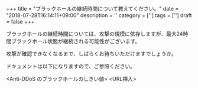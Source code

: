 +++
title = "ブラックホールの継続時間について教えてください。"
date = "2018-07-28T16:14:11+09:00"
description = ''
category = ['']
tags = ['']
draft = false
+++

ブラックホールの継続時間については、攻撃の規模に依存しますが、最大24時間ブラックホール状態が継続される可能性がございます。

攻撃が確認できなくなるまで、しばらくお待ちいただけますでしょうか。

ドキュメントは以下になりますので、ご参照ください。

<Anti-DDoS のブラックホールのしきい値>
<URL挿入>
